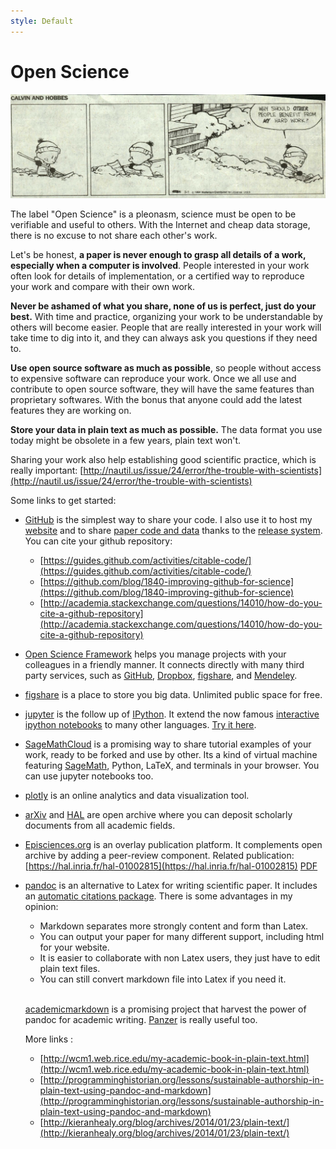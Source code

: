 ```yaml
---
style: Default
---
```


# Open Science

<img src="img/calvin_and_hobbes_sharing.jpg" class="img-responsive center-block">

The label "Open Science" is a pleonasm, science must be open to be verifiable and useful to others. With the Internet and cheap data storage, there is no excuse to not share each other's work.

Let's be honest, **a paper is never enough to grasp all details of a work, especially when a computer is involved**. People interested in your work often look for details of implementation, or a certified way to reproduce your work and compare with their own work.

**Never be ashamed of what you share, none of us is perfect, just do your best.** With time and practice, organizing your work to be understandable by others will become easier. People that are really interested in your work will take time to dig into it, and they can always ask you questions if they need to.

**Use open source software as much as possible**, so people without access to expensive software can reproduce your work. Once we all use and contribute to open source software, they will have the same features than proprietary softwares. With the bonus that anyone could add the latest features they are working on.

**Store your data in plain text as much as possible.** The data format you use today might be obsolete in a few years, plain text won't.

Sharing your work also help establishing good scientific practice, which is really important: [http://nautil.us/issue/24/error/the-trouble-with-scientists](http://nautil.us/issue/24/error/the-trouble-with-scientists)

Some links to get started:

  - [GitHub](https://github.com/) is the simplest way to share your code. I also use it to host my [website](https://github.com/jgrizou/website) and to share [paper code and data](https://github.com/flowersteam/self_calibration_BCI_plosOne_2015/tree/plosOne) thanks to the [release system](https://help.github.com/articles/about-releases/). You can cite your github repository:

    * [https://guides.github.com/activities/citable-code/](https://guides.github.com/activities/citable-code/)
    * [https://github.com/blog/1840-improving-github-for-science](https://github.com/blog/1840-improving-github-for-science)
    * [http://academia.stackexchange.com/questions/14010/how-do-you-cite-a-github-repository](http://academia.stackexchange.com/questions/14010/how-do-you-cite-a-github-repository)


  - [Open Science Framework](https://osf.io/) helps you manage projects with your colleagues in a friendly manner. It connects directly with many third party services, such as [GitHub](https://github.com/), [Dropbox](https://www.dropbox.com), [figshare](http://figshare.com/), and [Mendeley](https://www.mendeley.com/).

  - [figshare](http://figshare.com/) is a place to store you big data. Unlimited public space for free.

  - [jupyter](https://jupyter.org/) is the follow up of [IPython](http://ipython.org/). It extend the now famous [interactive ipython notebooks](http://ipython.org/notebook.html) to many other languages. [Try it here](https://try.jupyter.org/).

  - [SageMathCloud](https://cloud.sagemath.com/) is a promising way to share tutorial examples of your work, ready to be forked and use by other. Its a kind of virtual machine featuring [SageMath](http://www.sagemath.org/), Python, LaTeX, and terminals in your browser. You can use jupyter notebooks too.

  - [plotly](https://plot.ly/) is an online analytics and data visualization tool.

  - [arXiv](http://arxiv.org/) and [HAL](https://hal.inria.fr/) are open archive where you can deposit scholarly documents from all academic fields.

  - [Episciences.org](http://www.episciences.org/) is an overlay publication platform. It complements open archive by adding a peer-review component. Related publication: [https://hal.inria.fr/hal-01002815](https://hal.inria.fr/hal-01002815) [PDF](https://hal.inria.fr/hal-01002815v2/document)

  - [pandoc](http://pandoc.org/) is an alternative to Latex for writing scientific paper. It includes an [automatic citations package](https://github.com/jgm/pandoc-citeproc). There is some advantages in my opinion:

    * Markdown separates more strongly content and form than Latex.
    * You can output your paper for many different support, including html for your website.
    * It is easier to collaborate with non Latex users, they just have to edit plain text files.
    * You can still convert markdown file into Latex if you need it. <br></br>

    [academicmarkdown](https://github.com/smathot/academicmarkdown) is a promising project that harvest the power of pandoc for academic writing. [Panzer](https://github.com/msprev/panzer) is really useful too.

    More links :

    * [http://wcm1.web.rice.edu/my-academic-book-in-plain-text.html](http://wcm1.web.rice.edu/my-academic-book-in-plain-text.html)
    * [http://programminghistorian.org/lessons/sustainable-authorship-in-plain-text-using-pandoc-and-markdown](http://programminghistorian.org/lessons/sustainable-authorship-in-plain-text-using-pandoc-and-markdown)
    * [http://kieranhealy.org/blog/archives/2014/01/23/plain-text/](http://kieranhealy.org/blog/archives/2014/01/23/plain-text/)
